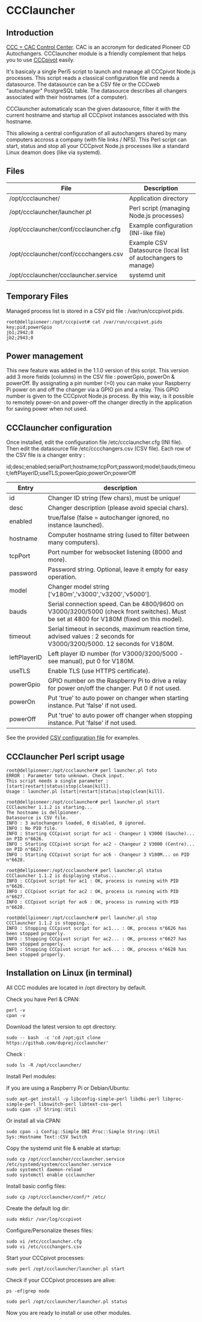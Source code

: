 # CCClauncher

Introduction
----------------------------------------------------------------
[CCC = CAC Control Center](https://github.com/duprej/ccc). CAC is an accronym for dedicated Pioneer CD Autochangers.
CCClauncher module is a friendly complement that helps you to use [CCCpivot](https://github.com/duprej/cccpivot) easily.

It's basicaly a single Perl5 script to launch and manage all CCCpivot Node.js processes. This script reads a classical configuration file and needs a datasource.
The datasource can be a CSV file or the CCCweb "autochanger" PostgreSQL table. The datasource describes all changers associated with their hostnames (of a computer).

CCClauncher automaticaly scan the given datasource, filter it with the current hostname and startup all CCCpivot instances associated with this hostname.

This allowing a central configuration of all autochangers shared by many computers accross a company (with file links / NFS).
This Perl script can start, status and stop all your CCCpivot Node.js processes like a standard Linux deamon does (like via systemd).

Files
----------------------------------------------------------------

| File | Description
--- | ---
| /opt/ccclauncher/ | Application directory
| /opt/ccclauncher/launcher.pl | Perl script (managing Node.js processes)
| /opt/ccclauncher/conf/ccclauncher.cfg | Example configuration (INI-like file)
| /opt/ccclauncher/conf/cccchangers.csv | Example CSV Datasource (local list of autochangers to manage)
| /opt/ccclauncher/ccclauncher.service |  systemd unit

Temporary Files
----------------------------------------------------------------
Managed process list is stored in a CSV pid file : /var/run/cccpivot.pids.
```console
root@dellpioneer:/opt/cccpivot# cat /var/run/cccpivot.pids
key;pid;powerGpio
jb1;2942;0
jb2;2943;0
```
Power management
----------------------------------------------------------------
This new feature was added in the 1.1.0 version of this script.
This version add 3 more fields (columns) in the CSV file : powerGpio, powerOn & powerOff.
By assignating a pin number (>0) you can make your Raspberry Pi power on and off the changer via a GPIO pin and a relay. This GPIO number is given to the CCCpivot Node.js process. By this way, is it possible to remotely power-on and power-off the changer directly in the application for saving power when not used.

CCClauncher configuration
----------------------------------------------------------------
Once installed, edit the configuration file /etc/ccclauncher.cfg (INI file).
Then edit the datasource file /etc/cccchangers.csv (CSV file).
Each row of the CSV file is a changer entry :

id;desc;enabled;serialPort;hostname;tcpPort;password;model;bauds;timeout;leftPlayerID;useTLS;powerGpio;powerOn;powerOff

| Entry | description
--- | ---
| id | Changer ID string (few chars), must be unique! 
| desc| Changer description (please avoid special chars).
| enabled | true/false (false = autochanger ignored, no instance launched).
| hostname | Computer hostname string (used to filter between many computers).
| tcpPort | Port number for websocket listening (8000 and more).
| password | Password string. Optional, leave it empty for easy operation.
| model | Changer model string ['v180m','v3000','v3200','v5000'].
| bauds | Serial connection speed.  Can be 4800/9600 on V3000/3200/5000 (check front switches). Must be set at 4800 for V180M (fixed on this model).
| timeout | Serial timeout in seconds, maximum reaction time, advised values : 2 seconds for V3000/3200/5000. 12 seconds for V180M.
| leftPlayerID | Left player ID number (for V3000/3200/5000 - see manual), put 0 for V180M.
| useTLS | Enable TLS (use HTTPS certificate).
| powerGpio | GPIO number on the Raspberry Pi to drive a relay for power on/off the changer. Put 0 if not used.
| powerOn | Put 'true' to auto power on changer when starting instance. Put 'false' if not used.
| powerOff | Put 'true' to auto power off changer when stopping instance. Put 'false' if not used.

See the provided [CSV configuration file](conf/cccchangers.csv) for examples.

CCClauncher Perl script usage
----------------------------------------------------------------
```console
root@dellpioneer:/opt/ccclauncher# perl launcher.pl toto
ERROR : Parameter toto unknown. Check input.
This script needs a single parameter : [start|restart|status|stop|clean|kill].
Usage : launcher.pl [start|restart|status|stop|clean|kill].
```

```console
root@dellpioneer:/opt/ccclauncher# perl launcher.pl start
CCClauncher 1.1.2 is starting...
The hostname is dellpioneer.
Datasource is CSV file.
INFO : 3 autochangers loaded, 0 disabled, 0 ignored.
INFO : No PID file.
INFO : Starting CCCpivot script for ac1 - Changeur 1 V3000 (Gauche)... on PID n°6626.
INFO : Starting CCCpivot script for ac2 - Changeur 2 V3000 (Centre)... on PID n°6627.
INFO : Starting CCCpivot script for ac6 - Changeur 3 V180M... on PID n°6628.
```

```console
root@dellpioneer:/opt/ccclauncher# perl launcher.pl status
CCClauncher 1.1.2 is displaying status...
INFO : CCCpivot script for ac1 : OK, process is running with PID n°6626.
INFO : CCCpivot script for ac2 : OK, process is running with PID n°6627.
INFO : CCCpivot script for ac6 : OK, process is running with PID n°6628.
```

```console
root@dellpioneer:/opt/ccclauncher# perl launcher.pl stop
CCClauncher 1.1.2 is stopping...
INFO : Stopping CCCpivot script for ac1... : OK, process n°6626 has been stopped properly.
INFO : Stopping CCCpivot script for ac2... : OK, process n°6627 has been stopped properly.
INFO : Stopping CCCpivot script for ac6... : OK, process n°6628 has been stopped properly.
```

Installation on Linux (in terminal)
----------------------------------------------------------------
All CCC modules are located in /opt directory by default.

Check you have Perl & CPAN:

```console
perl -v
cpan -v
```

Download the latest version to opt directory:

```console
sudo -- bash  -c 'cd /opt;git clone https://github.com/duprej/ccclauncher'
```

Check :

```console
sudo ls -R /opt/ccclauncher/
```

Install Perl modules:

If you are using a Raspberry Pi or Debian/Ubuntu:

```console
sudo apt-get install -y libconfig-simple-perl libdbi-perl libproc-simple-perl libswitch-perl libtext-csv-perl
sudo cpan -iT String::Util
```
Or install all via CPAN:

```console
sudo cpan -i Config::Simple DBI Proc::Simple String::Util Sys::Hostname Text::CSV Switch
```
Copy the systemd unit file & enable at startup:

```console
sudo cp /opt/ccclauncher/ccclauncher.service /etc/systemd/system/ccclauncher.service
sudo systemctl daemon-reload
sudo systemctl enable ccclauncher
```

Install basic config files:

```console
sudo cp /opt/ccclauncher/conf/* /etc/
```

Create the default log dir:

```console
sudo mkdir /var/log/cccpivot
```

Configure/Personalize theses files:

```console
sudo vi /etc/ccclauncher.cfg
sudo vi /etc/cccchangers.csv
```

Start your CCCpivot processes:

```console
sudo perl /opt/ccclauncher/launcher.pl start
```

Check if your CCCpivot processes are alive:

```console
ps -ef|grep node
```
```console
sudo perl /opt/ccclauncher/launcher.pl status
```

Now you are ready to install or use other modules.